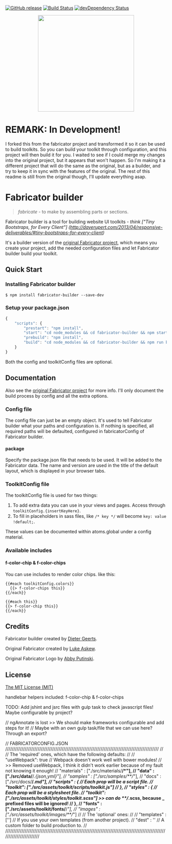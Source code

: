 [![GitHub release](https://img.shields.io/github/release/dietergeerts/fabricator-builder.svg)]()
[![Build Status](https://travis-ci.org/dietergeerts/fabricator-builder.svg)](https://travis-ci.org/dietergeerts/fabricator-builder)
[![devDependency Status](https://david-dm.org/dietergeerts/fabricator-builder/dev-status.svg)](https://david-dm.org/dietergeerts/fabricator-builder#info=devDependencies)

<p align="center">
  <img src="https://rawgit.com/dietergeerts/fabricator/master/logo.svg" width="300">
</p>

# REMARK: In Development!

I forked this from the fabricator project and transformed it so it can be used to build toolkits. So you can build your
toolkit through configuration, and this project will then build it for you. I waited to see if I could merge my changes
into the original project, but it appears that won't happen. So I'm making it a different project that will do the same
as the original, but as a builder, and try to keep it in sync with the features of the original. The rest of this readme
is still from the original though, I'll update everything asap.

# Fabricator builder

> _fabricate_ - to make by assembling parts or sections.

Fabricator builder is a tool for building website UI toolkits - _think ["Tiny Bootstraps, for Every Client"]
(http://daverupert.com/2013/04/responsive-deliverables/#tiny-bootstraps-for-every-client)_

It's a builder version of the [original Fabricator project](https://github.com/fbrctr/fabricator), which means you
create your project, add the needed configuration files and let Fabricator builder build your toolkit.

## Quick Start

### Installing Fabricator builder

```
$ npm install fabricator-builder --save-dev
```

### Setup your package.json

```javascript
{
	"scripts": {
		"prestart": "npm install",
		"start": "cd node_modules && cd fabricator-builder && npm start -- --config=\"../../fabricatorConfig.json\"" --toolkitConfig=\"../../toolkitConfig.json\" && cd .. && cd ..",
		"prebuild": "npm install",
		"build": "cd node_modules && cd fabricator-builder && npm run build -- --config=\"../../fabricatorConfig.json\"" --toolkitConfig=\"../../toolkitConfig.json\" && cd .. && cd ..",
	}
}
```

Both the config and toolkitConfig files are optional.

## Documentation

Also see the [original Fabricator project](https://github.com/fbrctr/fabricator) for more info. I'll only document the
build process by config and all the extra options.

### Config file

The config file can just be an empty object. It's used to tell Fabricator builder what your paths and configuration is.
If nothing is specified, all required paths will be defaulted, configured in fabricatorConfig of Fabricator builder.

#### package

Specify the package.json file that needs to be used. It will be added to the Fabricator data.
The name and version are used in the title of the default layout, which is displayed in your browser tabs.

### ToolkitConfig file

The toolkitConfig file is used for two things:
 
1. To add extra data you can use in your views and pages. Access through `toolkitConfig.{insertKeyHere}`.
2. To fill in placeholders in sass files, like `/* key */` will become `key: value !default;`.

These values can be documented within atoms.global under a config material.

### Available includes

#### f-color-chip & f-color-chips

You can use includes to render color chips. like this:

```
{{#each toolkitConfig.colors}}
  {{> f-color-chips this}}
{{/each}}
```
```
{{#each this}}
{{> f-color-chip this}}
{{/each}}
```

## Credits

Fabricator builder created by [Dieter Geerts](http://github.com/dietergeerts).

Original Fabricator created by [Luke Askew](http://twitter.com/lukeaskew).

Original Fabricator Logo by [Abby Putinski](https://abbyputinski.com/).

## License

[The MIT License (MIT)](http://opensource.org/licenses/mit-license.php)


handlebar helpers included: f-color-chip & f-color-chips

TODO: Add jshint and jsrc files with gulp task to check javascript files! Maybe configurable by project?

// ngAnnotate is lost >> We should make frameworks configurable and add steps for it!
// Maybe with an own gulp task/file that we can use here? Through an export?

// FABRICATORCONFIG.JSON ///////////////////////////////////////////////////////////////////////////////////////////////
//
// The 'required' ones, which have the following defaults:
//
//	"useWebpack": true  // Webpack doesn't work well with bower modules!
// >> Removed useWebpack, I think it didn't work earlier because of my fault not knowing it enough!
//	"materials" : ["./src/materials/**/*"],
//	"data"      : ["./src/data/**/*.{json,yml}"],
//	"samples"   : ["./src/samples/**/*"],
//	"docs"      : ["./src/docs/**/*.md"],
//	"scripts"   : {  // Each prop will be a script file.
// 		"toolkit": ["./src/assets/toolkit/scripts/toolkit.js"]
// 	},
//	"styles"    : {  // Each prop will be a stylesheet file.
// 		"toolkit": ["./src/assets/toolkit/styles/toolkit.scss"] >> can do **/*.scss, because _ prefixed files will be ignored!
// 	},
//	"fonts"     : ["./src/assets/toolkit/fonts/**/*"],
//	"images"    : ["./src/assets/toolkit/images/**/*"]
//
// The 'optional' ones:
//
//  "templates"          : ['']  // If you use your own templates (from another project).
//	"dest"      :  ''   // A custom folder to build production to.
//
////////////////////////////////////////////////////////////////////////////////////////////////////////////////////////
